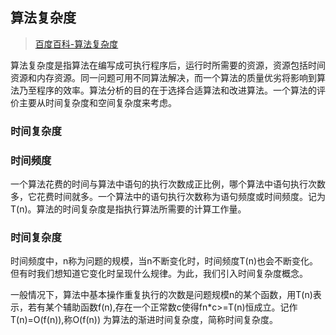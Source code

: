 ## 算法复杂度

> [百度百科-算法复杂度](https://baike.baidu.com/item/%E7%AE%97%E6%B3%95%E5%A4%8D%E6%9D%82%E5%BA%A6/210801?fr=aladdin)

算法复杂度是指算法在编写成可执行程序后，运行时所需要的资源，资源包括时间资源和内存资源。同一问题可用不同算法解决，而一个算法的质量优劣将影响到算法乃至程序的效率。算法分析的目的在于选择合适算法和改进算法。一个算法的评价主要从时间复杂度和空间复杂度来考虑。

### 时间复杂度

### 时间频度
 一个算法花费的时间与算法中语句的执行次数成正比例，哪个算法中语句执行次数多，它花费时间就多。一个算法中的语句执行次数称为语句频度或时间频度。记为T(n)。算法的时间复杂度是指执行算法所需要的计算工作量。
### 时间复杂度
时间频度中，n称为问题的规模，当n不断变化时，时间频度T(n)也会不断变化。但有时我们想知道它变化时呈现什么规律。为此，我们引入时间复杂度概念。

一般情况下，算法中基本操作重复执行的次数是问题规模n的某个函数，用T(n)表示，若有某个辅助函数f(n),存在一个正常数c使得fn*c>=T(n)恒成立。记作T(n)=O(f(n)),称O(f(n)) 为算法的渐进时间复杂度，简称时间复杂度。
